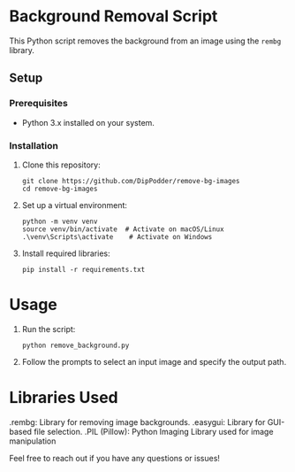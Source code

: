 # Background Removal Script

This Python script removes the background from an image using the `rembg` library.

## Setup

### Prerequisites
- Python 3.x installed on your system.

### Installation

1. Clone this repository:
   ```terminal
   git clone https://github.com/DipPodder/remove-bg-images
   cd remove-bg-images

2. Set up a virtual environment:
   ```terminal
   python -m venv venv
   source venv/bin/activate  # Activate on macOS/Linux
   .\venv\Scripts\activate    # Activate on Windows

3. Install required libraries:
   ```terminal
   pip install -r requirements.txt

# Usage
1. Run the script:
   ```terminal
   python remove_background.py

2. Follow the prompts to select an input image and specify the output path.

# Libraries Used
.rembg: Library for removing image backgrounds.
.easygui: Library for GUI-based file selection.
.PIL (Pillow): Python Imaging Library used for image manipulation

Feel free to reach out if you have any questions or issues!





